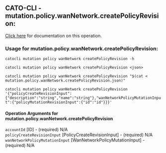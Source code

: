 
## CATO-CLI - mutation.policy.wanNetwork.createPolicyRevision:
[Click here](https://api.catonetworks.com/documentation/#mutation-mutation.policy.wanNetwork.createPolicyRevision) for documentation on this operation.

### Usage for mutation.policy.wanNetwork.createPolicyRevision:

`catocli mutation policy wanNetwork createPolicyRevision -h`

`catocli mutation policy wanNetwork createPolicyRevision <json>`

`catocli mutation policy wanNetwork createPolicyRevision "$(cat < mutation.policy.wanNetwork.createPolicyRevision.json)"`

`catocli mutation policy wanNetwork createPolicyRevision '{"policyCreateRevisionInput":{"description":"string","name":"string"},"wanNetworkPolicyMutationInput":{"policyMutationRevisionInput":{"id":"id"}}}'`


#### Operation Arguments for mutation.policy.wanNetwork.createPolicyRevision ####

`accountId` [ID] - (required) N/A    
`policyCreateRevisionInput` [PolicyCreateRevisionInput] - (required) N/A    
`wanNetworkPolicyMutationInput` [WanNetworkPolicyMutationInput] - (required) N/A    
